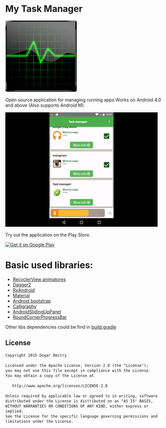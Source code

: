 My Task Manager
====
![icon][app_icon]

Open source application for managing running apps.Works on Android 4.0 and above (Also supports Android M).

![About TaskManager][app_gif]

Try out the application on the Play Store.

[![Get it on Google Play][google_play_store_badge]][google_play_store_link]

# Basic used libraries:
 * [RecyclerView animatores](https://github.com/wasabeef/recyclerview-animators)
 * [Dagger2](https://github.com/google/dagger)
 * [RxAndroid](https://github.com/ReactiveX/RxAndroid)
 * [Material](https://github.com/rey5137/material)
 * [Android bootstrap](https://github.com/Bearded-Hen/Android-Bootstrap)
 * [Calligraphy](https://github.com/chrisjenx/Calligraphy)
 * [AndroidSlidingUpPanel](https://github.com/umano/AndroidSlidingUpPanel)
 * [RoundCornerProgressBar](https://github.com/akexorcist/Android-RoundCornerProgressBar)
 
 Other libs dependencies could be find in [build.gradle](https://github.com/TheLester/mytaskmanager/blob/master/app/build.gradle)


License
-------
    Copyright 2015 Dogar Dmitry

    Licensed under the Apache License, Version 2.0 (the "License");
    you may not use this file except in compliance with the License.
    You may obtain a copy of the License at

       http://www.apache.org/licenses/LICENSE-2.0

    Unless required by applicable law or agreed to in writing, software
    distributed under the License is distributed on an "AS IS" BASIS,
    WITHOUT WARRANTIES OR CONDITIONS OF ANY KIND, either express or implied.
    See the License for the specific language governing permissions and
    limitations under the License.

[google_play_store_badge]: https://developer.android.com/images/brand/en_generic_rgb_wo_60.png
[google_play_store_link]: https://play.google.com/store/apps/details?id=com.dogar.mytaskmanager
[app_icon]: https://github.com/TheLester/mytaskmanager/blob/master/art/download.jpg
[app_gif]: https://github.com/TheLester/mytaskmanager/blob/master/art/showcase.gif
